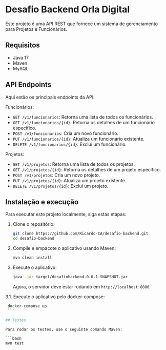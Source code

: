 # Desafio Backend Orla Digital

Este projeto é uma API REST que fornece um sistema de gerenciamento para Projetos e Funcionários.

## Requisitos

* Java 17
* Maven
* MySQL

## API Endpoints

Aqui estão os principais endpoints da API:

Funcionários:

* `GET /v1/funcionarios`: Retorna uma lista de todos os funcionários.
* `GET /v1/funcionarios/{id}`: Retorna os detalhes de um funcionário específico.
* `POST /v1/funcionarios`: Cria um novo funcionário.
* `PUT /v1/funcionarios/{id}`: Atualiza um funcionário existente.
* `DELETE /v1/funcionarios/{id}`: Exclui um funcionário.

Projetos:

* `GET /v1/projetos`: Retorna uma lista de todos os projetos.
* `GET /v1/projetos/{id}`: Retorna os detalhes de um projeto específico.
* `POST /v1/projetos`: Cria um novo projeto.
* `PUT /v1/projetos/{id}`: Atualiza um projeto existente.
* `DELETE /v1/projetos/{id}`: Exclui um projeto.

## Instalação e execução

Para executar este projeto localmente, siga estas etapas:

1. Clone o repositório:

    ```bash
    git clone https://github.com/Ricardo-CA/desafio-backend.git
    cd desafio-backend
    ```

2. Compile e empacote o aplicativo usando Maven:

    ```bash
    mvn clean install
    ```

3. Execute o aplicativo:

    ```bash
    java -jar target/desafiobackend-0.0.1-SNAPSHOT.jar
    ```

    Agora, o servidor deve estar rodando em `http://localhost:8080`.

3.1. Execute o aplicativo pelo docker-compose:
   ```bash
    docker-compose up
    ```
   
## Testes

Para rodar os testes, use o seguinte comando Maven:

```bash
mvn test
